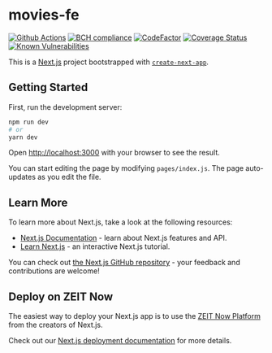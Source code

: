 # movies-fe

[![Github Actions](https://github.com/bduff9/movies-fe/workflows/Tests%20CI/badge.svg)](https://github.com/bduff9/movies-fe/actions/workflows/tests.yml)
[![BCH compliance](https://bettercodehub.com/edge/badge/bduff9/movies-fe?branch=main)](https://bettercodehub.com/)
[![CodeFactor](https://www.codefactor.io/repository/github/bduff9/movies-fe/badge)](https://www.codefactor.io/repository/github/bduff9/movies-fe)
[![Coverage Status](https://coveralls.io/repos/github/bduff9/movies-fe/badge.svg?branch=main)](https://coveralls.io/github/bduff9/movies-fe?branch=main)
[![Known Vulnerabilities](https://snyk.io/test/github/bduff9/movies-fe/badge.svg)](https://snyk.io/test/github/bduff9/movies-fe)

This is a [Next.js](https://nextjs.org/) project bootstrapped with [`create-next-app`](https://github.com/zeit/next.js/tree/canary/packages/create-next-app).

## Getting Started

First, run the development server:

```bash
npm run dev
# or
yarn dev
```

Open [http://localhost:3000](http://localhost:3000) with your browser to see the result.

You can start editing the page by modifying `pages/index.js`. The page auto-updates as you edit the file.

## Learn More

To learn more about Next.js, take a look at the following resources:

- [Next.js Documentation](https://nextjs.org/docs) - learn about Next.js features and API.
- [Learn Next.js](https://nextjs.org/learn) - an interactive Next.js tutorial.

You can check out [the Next.js GitHub repository](https://github.com/zeit/next.js/) - your feedback and contributions are welcome!

## Deploy on ZEIT Now

The easiest way to deploy your Next.js app is to use the [ZEIT Now Platform](https://zeit.co/) from the creators of Next.js.

Check out our [Next.js deployment documentation](https://nextjs.org/docs/deployment) for more details.
